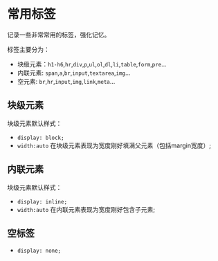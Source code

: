 # 常用标签

记录一些非常常用的标签，强化记忆。

标签主要分为：

- 块级元素：`h1-h6`,`hr`,`div`,`p`,`ul`,`ol`,`dl`,`li`,`table`,`form`,`pre`...
- 内联元素: `span`,`a`,`br`,`input`,`textarea`,`img`...
- 空元素: `br`,`hr`,`input`,`img`,`link`,`meta`...

## 块级元素

块级元素默认样式：

- `display: block;`
- `width:auto` 在块级元素表现为宽度刚好填满父元素（包括margin宽度）;

## 内联元素

块级元素默认样式：

- `display: inline;`
- `width:auto` 在内联元素表现为宽度刚好包含子元素;

## 空标签

- `display: none;`